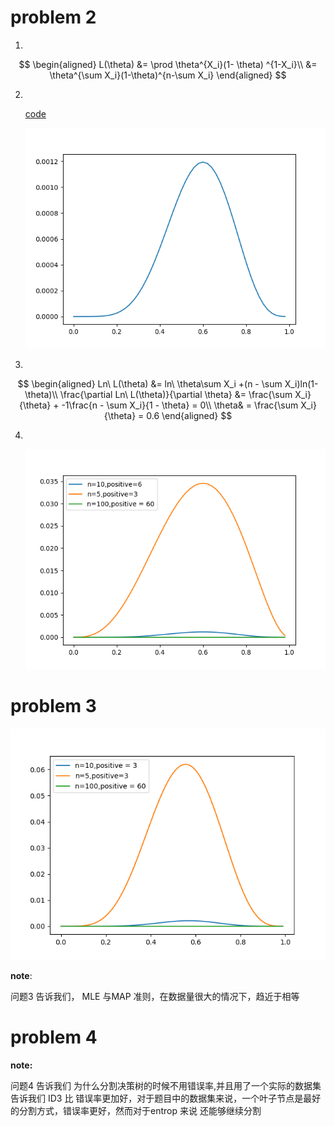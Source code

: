# problem 2

1. <br>

$$
\begin{aligned}
L(\theta) &= \prod \theta^{X_i}(1- \theta) ^{1-X_i}\\
&= \theta^{\sum X_i}(1-\theta)^{n-\sum X_i}
\end{aligned}
$$

2. <br>

    [code](./hw2.py)

    ![Ltheta](./img/pb2.png)

3. <br>

$$
\begin{aligned}
Ln\ L(\theta) &= ln\ \theta\sum X_i +(n - \sum X_i)ln(1-\theta)\\
\frac{\partial Ln\ L(\theta)}{\partial \theta} &= \frac{\sum X_i}{\theta} + -1\frac{n - \sum X_i}{1 - \theta}  = 0\\
\theta& = \frac{\sum X_i}{\theta} = 0.6
\end{aligned}
$$

4. <br>
   
   ![pb2-3.png](./img/pb2-3.png)

# problem 3


![pb3-1](./img/pb3-1.png)

**note**:

问题3 告诉我们， MLE 与MAP 准则，在数据量很大的情况下，趋近于相等

# problem 4

**note:**

问题4 告诉我们 为什么分割决策树的时候不用错误率,并且用了一个实际的数据集告诉我们 ID3 比 错误率更加好，对于题目中的数据集来说，一个叶子节点是最好的分割方式，错误率更好，然而对于entrop 来说 还能够继续分割



